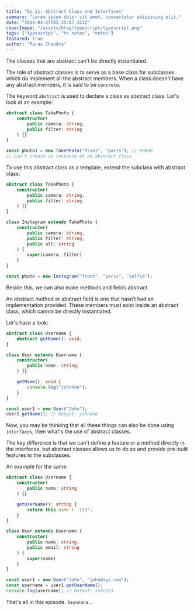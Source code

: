 ```yaml
---
title: "Ep.11: Abstract Class and Interfaces"
summary: "Lorem ipsum dolor sit amet, consectetur adipiscing elit."
date: "2024-04-27T05:35:07.322Z"
coverImage: "/assets/blog/typescript/typescript.png"
tags: ["typescript", "ts notes", "notes"]
featured: true
author: "Paras Chandra"
---
```


The classes that are abstract can't be directly instantiated.

The role of abstract classes is to serve as a base class for subclasses which do implement all the abstract members. When a class doesn’t have any abstract members, it is said to be `concrete`.

The keyword `abstract` is used to declare a class as abstract class. Let's look at an example:
```ts
abstract class TakePhoto {
    constructor(
        public camera: string,
        public filter: string
    ) {}
}

const photo1 = new TakePhoto("front", "paris"); // ERROR
// Can't create an instance of an abstract class
```

To use this abstract class as a template, extend the subclass with abstract class:
```ts
abstract class TakePhoto {
    constructor(
        public camera: string,
        public filter: string
    ) {}
}

class Instagram extends TakePhoto {
    constructor(
        public camera: string,
        public filter: string,
        public alt: string
    ) {
        super(camera, filter)
    }
}

const photo = new Instagram("front", "paris", "selfie");
```

Beside this, we can also make methods and fields abstract.

An abstract method or abstract field is one that hasn’t had an implementation provided. These members must exist inside an abstract class, which cannot be directly instantiated.

Let's have a look:
```ts
abstract class Username {
    abstract getName(): void;
}

class User extends Username {
    constructor(
        public name: string;
    ) {}

    getName(): void {
        console.log("johndoe");
    }
}

const user1 = new User("John");
user1.getName(); // Output: johndoe
```

Now, you may be thinking that all these things can also be done using `interfaces`, then what's the use of abstract classes.

The key difference is that we can't define a feature or a method directly in the interfaces, but abstract classes allows us to do so and provide pre-built features to the subclasses.

An example for the same:
```ts
abstract class Username {
    constructor(
        public name: string
    ) {}

    getUserName(): string {
        return this.name + '123';
    }
}

class User extends Username {
    constructor(
        public name: string,
        public email: string
    ) {
        super(name)
    }
}

const user1 = new User("John", "john@xyz.com");
const username = user1.getUserName();
console.log(username); // Output: John123
```

That's all in this episode. `Sayonara`...